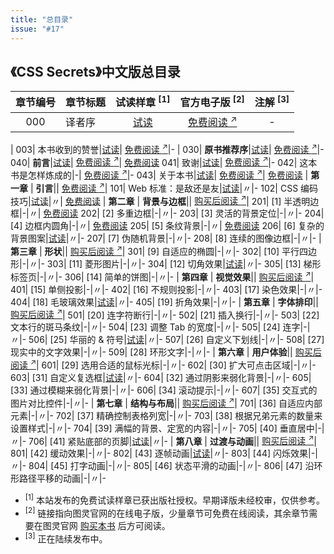 ```yaml
---
title: "总目录"
issue: "#17"
---
```


## 《CSS Secrets》中文版总目录

章节编号 | 章节标题 | 试读样章 <sup>[1]</sup> | 官方电子版 <sup>[2]</sup> | 注解 <sup>[3]</sup>
:---:|---|:---:|:---:|:---:
000| 译者序|[试读](https://github.com/cssmagic/CSS-Secrets/issues/23)| [免费阅读 <sup>↗</sup>](http://www.ituring.com.cn/tupubarticle/9387)|-
|
003| 本书收到的赞誉|[试读](https://github.com/cssmagic/CSS-Secrets/issues/21)| [免费阅读 <sup>↗</sup>](http://www.ituring.com.cn/tupubarticle/9386)|-
|
030| **原书推荐序**|[试读](https://github.com/cssmagic/CSS-Secrets/issues/9)| [免费阅读 <sup>↗</sup>](http://www.ituring.com.cn/tupubarticle/9388)|-
040| **前言**|[试读](https://github.com/cssmagic/CSS-Secrets/issues/5)| [免费阅读 <sup>↗</sup>](http://www.ituring.com.cn/tupubarticle/9389)| [免费阅读](https://github.com/cssmagic/CSS-Secrets/issues/28)
041| 致谢|[试读](https://github.com/cssmagic/CSS-Secrets/issues/25)| [免费阅读 <sup>↗</sup>](http://www.ituring.com.cn/tupubarticle/9390)|-
042| 这本书是怎样炼成的|-| [免费阅读 <sup>↗</sup>](http://www.ituring.com.cn/tupubarticle/9391)|-
043| 关于本书|[试读](https://github.com/cssmagic/CSS-Secrets/issues/15)| [免费阅读 <sup>↗</sup>](http://www.ituring.com.cn/tupubarticle/9392)| [免费阅读](https://github.com/cssmagic/CSS-Secrets/issues/29)
|
**第一章** | **引言**|| [免费阅读 <sup>↗</sup>](http://www.ituring.com.cn/tupubarticle/9393)|
101| Web 标准：是敌还是友|[试读](https://github.com/cssmagic/CSS-Secrets/issues/7)|〃|-
102| CSS 编码技巧|[试读](https://github.com/cssmagic/CSS-Secrets/issues/8)|〃| [免费阅读](https://github.com/cssmagic/CSS-Secrets/issues/30)
|
**第二章** | **背景与边框**|| [购买后阅读 <sup>↗</sup>](http://www.ituring.com.cn/tupubarticle/9394)|
201| [1] 半透明边框|-|〃| [免费阅读](https://github.com/cssmagic/CSS-Secrets/issues/32)
202| [2] 多重边框|-|〃|-
203| [3] 灵活的背景定位|-|〃|-
204| [4] 边框内圆角|-|〃| [免费阅读](https://github.com/cssmagic/CSS-Secrets/issues/33)
205| [5] 条纹背景|-|〃| [免费阅读](https://github.com/cssmagic/CSS-Secrets/issues/34)
206| [6] 复杂的背景图案|[试读](https://github.com/cssmagic/CSS-Secrets/issues/10)|〃|-
207| [7] 伪随机背景|-|〃|-
208| [8] 连续的图像边框|-|〃|-
|
**第三章** | **形状**|| [购买后阅读 <sup>↗</sup>](http://www.ituring.com.cn/tupubarticle/9395)|
301| [9] 自适应的椭圆|-|〃|-
302| [10] 平行四边形|-|〃|-
303| [11] 菱形图片|-|〃|-
304| [12] 切角效果|[试读](https://github.com/cssmagic/CSS-Secrets/issues/11)|〃|-
305| [13] 梯形标签页|-|〃|-
306| [14] 简单的饼图|-|〃|-
|
**第四章** | **视觉效果**|| [购买后阅读 <sup>↗</sup>](http://www.ituring.com.cn/tupubarticle/9396)|
401| [15] 单侧投影|-|〃|-
402| [16] 不规则投影|-|〃|-
403| [17] 染色效果|-|〃|-
404| [18] 毛玻璃效果|[试读](https://github.com/cssmagic/CSS-Secrets/issues/12)|〃|-
405| [19] 折角效果|-|〃|-
|
**第五章** | **字体排印**|| [购买后阅读 <sup>↗</sup>](http://www.ituring.com.cn/tupubarticle/9397)|
501| [20] 连字符断行|-|〃|-
502| [21] 插入换行|-|〃|-
503| [22] 文本行的斑马条纹|-|〃|-
504| [23] 调整 Tab 的宽度|-|〃|-
505| [24] 连字|-|〃|-
506| [25] 华丽的 & 符号|[试读](https://github.com/cssmagic/CSS-Secrets/issues/13)|〃|-
507| [26] 自定义下划线|-|〃|-
508| [27] 现实中的文字效果|-|〃|-
509| [28] 环形文字|-|〃|-
|
**第六章** | **用户体验**|| [购买后阅读 <sup>↗</sup>](http://www.ituring.com.cn/tupubarticle/9398)|
601| [29] 选用合适的鼠标光标|-|〃|-
602| [30] 扩大可点击区域|-|〃|-
603| [31] 自定义复选框|[试读](https://github.com/cssmagic/CSS-Secrets/issues/14)|〃|-
604| [32] 通过阴影来弱化背景|-|〃|-
605| [33] 通过模糊来弱化背景|-|〃|-
606| [34] 滚动提示|-|〃|-
607| [35] 交互式的图片对比控件|-|〃|-
|
**第七章** | **结构与布局**|| [购买后阅读 <sup>↗</sup>](http://www.ituring.com.cn/tupubarticle/9399)|
701| [36] 自适应内部元素|-|〃|-
702| [37] 精确控制表格列宽|-|〃|-
703| [38] 根据兄弟元素的数量来设置样式|-|〃|-
704| [39] 满幅的背景、定宽的内容|-|〃|-
705| [40] 垂直居中|-|〃|-
706| [41] 紧贴底部的页脚|[试读](https://github.com/cssmagic/CSS-Secrets/issues/18)|〃|-
|
**第八章** | **过渡与动画**|| [购买后阅读 <sup>↗</sup>](http://www.ituring.com.cn/tupubarticle/9400)|
801| [42] 缓动效果|-|〃|-
802| [43] 逐帧动画|[试读](https://github.com/cssmagic/CSS-Secrets/issues/22)|〃|-
803| [44] 闪烁效果|-|〃|-
804| [45] 打字动画|-|〃|-
805| [46] 状态平滑的动画|-|〃|-
806| [47] 沿环形路径平移的动画|-|〃|-

* <sup>[1]</sup> 本站发布的免费试读样章已获出版社授权。早期译版未经校审，仅供参考。
* <sup>[2]</sup> 链接指向图灵官网的在线电子版，少量章节可免费在线阅读，其余章节需要在图灵官网 [购买本书](http://www.ituring.com.cn/book/1695) 后方可阅读。
* <sup>[3]</sup> 正在陆续发布中。
